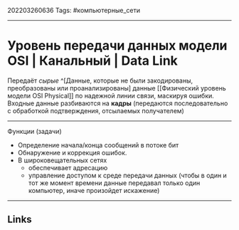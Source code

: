 202203260636
Tags: #компьютерные_сети

---

# Уровень передачи данных модели OSI | Канальный | Data Link
Передаёт *сырые* ^[Данные, которые не были закодированы, преобразованы или проанализированы] данные [[Физический уровень модели OSI Physical]] по надежной линии связи, маскируя ошибки. Входные данные разбиваются на **кадры** (передаются последовательно с обработкой подтверждения, отсылаемых получателем)

--- 

Функции (задачи)
- Определение начала/конца сообщений в потоке бит
- Обнаружение и коррекция ошибок. 
- В широковещательных сетях
	- обеспечивает адресацию
	- управление доступом к среде передачи данных (чтобы в один и тот же момент времени данные передавал только один компьютер, иначе произойдет искажение) 

---
## Links
